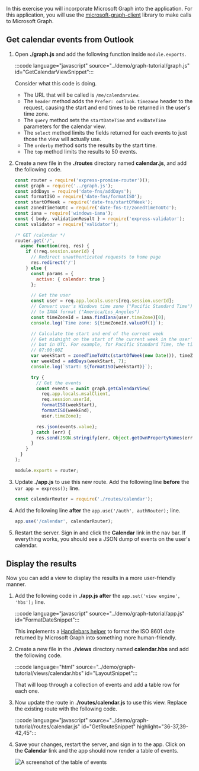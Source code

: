 <!-- markdownlint-disable MD002 MD041 -->

In this exercise you will incorporate Microsoft Graph into the application. For this application, you will use the [microsoft-graph-client](https://github.com/microsoftgraph/msgraph-sdk-javascript) library to make calls to Microsoft Graph.

## Get calendar events from Outlook

1. Open **./graph.js** and add the following function inside `module.exports`.

    :::code language="javascript" source="../demo/graph-tutorial/graph.js" id="GetCalendarViewSnippet":::

    Consider what this code is doing.

    - The URL that will be called is `/me/calendarview`.
    - The `header` method adds the `Prefer: outlook.timezone` header to the request, causing the start and end times to be returned in the user's time zone.
    - The `query` method sets the `startDateTime` and `endDateTime` parameters for the calendar view.
    - The `select` method limits the fields returned for each events to just those the view will actually use.
    - The `orderby` method sorts the results by the start time.
    - The `top` method limits the results to 50 events.

1. Create a new file in the **./routes** directory named **calendar.js**, and add the following code.

    ```javascript
    const router = require('express-promise-router')();
    const graph = require('../graph.js');
    const addDays = require('date-fns/addDays');
    const formatISO = require('date-fns/formatISO');
    const startOfWeek = require('date-fns/startOfWeek');
    const zonedTimeToUtc = require('date-fns-tz/zonedTimeToUtc');
    const iana = require('windows-iana');
    const { body, validationResult } = require('express-validator');
    const validator = require('validator');

    /* GET /calendar */
    router.get('/',
      async function(req, res) {
        if (!req.session.userId) {
          // Redirect unauthenticated requests to home page
          res.redirect('/')
        } else {
          const params = {
            active: { calendar: true }
          };

          // Get the user
          const user = req.app.locals.users[req.session.userId];
          // Convert user's Windows time zone ("Pacific Standard Time")
          // to IANA format ("America/Los_Angeles")
          const timeZoneId = iana.findIana(user.timeZone)[0];
          console.log(`Time zone: ${timeZoneId.valueOf()}`);

          // Calculate the start and end of the current week
          // Get midnight on the start of the current week in the user's timezone,
          // but in UTC. For example, for Pacific Standard Time, the time value would be
          // 07:00:00Z
          var weekStart = zonedTimeToUtc(startOfWeek(new Date()), timeZoneId.valueOf());
          var weekEnd = addDays(weekStart, 7);
          console.log(`Start: ${formatISO(weekStart)}`);

          try {
            // Get the events
            const events = await graph.getCalendarView(
              req.app.locals.msalClient,
              req.session.userId,
              formatISO(weekStart),
              formatISO(weekEnd),
              user.timeZone);

            res.json(events.value);
          } catch (err) {
            res.send(JSON.stringify(err, Object.getOwnPropertyNames(err)));
          }
        }
      }
    );

    module.exports = router;
    ```

1. Update **./app.js** to use this new route. Add the following line **before** the `var app = express();` line.

    ```javascript
    const calendarRouter = require('./routes/calendar');
    ```

1. Add the following line **after** the `app.use('/auth', authRouter);` line.

    ```javascript
    app.use('/calendar', calendarRouter);
    ```

1. Restart the server. Sign in and click the **Calendar** link in the nav bar. If everything works, you should see a JSON dump of events on the user's calendar.

## Display the results

Now you can add a view to display the results in a more user-friendly manner.

1. Add the following code in **./app.js after** the `app.set('view engine', 'hbs');` line.

    :::code language="javascript" source="../demo/graph-tutorial/app.js" id="FormatDateSnippet":::

    This implements a [Handlebars helper](http://handlebarsjs.com/#helpers) to format the ISO 8601 date returned by Microsoft Graph into something more human-friendly.

1. Create a new file in the **./views** directory named **calendar.hbs** and add the following code.

    :::code language="html" source="../demo/graph-tutorial/views/calendar.hbs" id="LayoutSnippet":::

    That will loop through a collection of events and add a table row for each one.

1. Now update the route in **./routes/calendar.js** to use this view. Replace the existing route with the following code.

    :::code language="javascript" source="../demo/graph-tutorial/routes/calendar.js" id="GetRouteSnippet" highlight="36-37,39-42,45":::

1. Save your changes, restart the server, and sign in to the app. Click on the **Calendar** link and the app should now render a table of events.

    ![A screenshot of the table of events](./images/add-msgraph-01.png)
